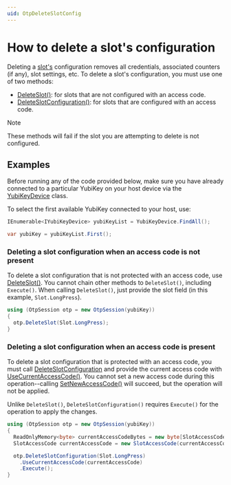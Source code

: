 ```yaml
---
uid: OtpDeleteSlotConfig
---
```


<!-- Copyright 2021 Yubico AB

Licensed under the Apache License, Version 2.0 (the "License");
you may not use this file except in compliance with the License.
You may obtain a copy of the License at

    http://www.apache.org/licenses/LICENSE-2.0

Unless required by applicable law or agreed to in writing, software
distributed under the License is distributed on an "AS IS" BASIS,
WITHOUT WARRANTIES OR CONDITIONS OF ANY KIND, either express or implied.
See the License for the specific language governing permissions and
limitations under the License. -->

# How to delete a slot's configuration

Deleting a [slot's](xref:OtpSlots) configuration removes all credentials, associated counters (if any), slot settings, etc. To delete a slot's configuration, you must use one of two methods:

- [DeleteSlot()](xref:Yubico.YubiKey.Otp.OtpSession.DeleteSlot%28Yubico.YubiKey.Otp.Slot%29): for slots that are not configured with an access code.
- [DeleteSlotConfiguration()](xref:Yubico.YubiKey.Otp.OtpSession.DeleteSlotConfiguration%28Yubico.YubiKey.Otp.Slot%29): for slots that are configured with an access code.

> [!NOTE]
> These methods will fail if the slot you are attempting to delete is not configured.

## Examples

Before running any of the code provided below, make sure you have already connected to a particular YubiKey on your host device via the [YubiKeyDevice](xref:Yubico.YubiKey.YubiKeyDevice) class. 

To select the first available YubiKey connected to your host, use:

```C#
IEnumerable<IYubiKeyDevice> yubiKeyList = YubiKeyDevice.FindAll();

var yubiKey = yubiKeyList.First();
```

### Deleting a slot configuration when an access code is not present

To delete a slot configuration that is not protected with an access code, use [DeleteSlot()](xref:Yubico.YubiKey.Otp.OtpSession.DeleteSlot%28Yubico.YubiKey.Otp.Slot%29). You cannot chain other methods to ``DeleteSlot()``, including ``Execute()``. When calling ``DeleteSlot()``, just provide the slot field (in this example, ``Slot.LongPress``). 

```C#
using (OtpSession otp = new OtpSession(yubiKey))
{
  otp.DeleteSlot(Slot.LongPress);
}
```

### Deleting a slot configuration when an access code is present

To delete a slot configuration that is protected with an access code, you must call [DeleteSlotConfiguration](xref:Yubico.YubiKey.Otp.OtpSession.DeleteSlotConfiguration%28Yubico.YubiKey.Otp.Slot%29) and provide the current access code with [UseCurrentAccessCode()](xref:Yubico.YubiKey.Otp.Operations.OperationBase%601.UseCurrentAccessCode%28Yubico.YubiKey.Otp.SlotAccessCode%29). You cannot set a new access code during this operation--calling [SetNewAccessCode()](xref:Yubico.YubiKey.Otp.Operations.OperationBase%601.SetNewAccessCode%28Yubico.YubiKey.Otp.SlotAccessCode%29) will succeed, but the operation will not be applied. 

Unlike ``DeleteSlot()``, ``DeleteSlotConfiguration()`` requires ``Execute()`` for the operation to apply the changes. 

```C#
using (OtpSession otp = new OtpSession(yubiKey))
{
  ReadOnlyMemory<byte> currentAccessCodeBytes = new byte[SlotAccessCode.MaxAccessCodeLength] { 0x02, 0x02, 0x02, 0x02, 0x02, 0x02, };
  SlotAccessCode currentAccessCode = new SlotAccessCode(currentAccessCodeBytes);

  otp.DeleteSlotConfiguration(Slot.LongPress)
    .UseCurrentAccessCode(currentAccessCode)
    .Execute();
}
```